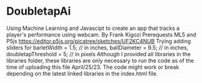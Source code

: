 # DoubletapAi
Using Machine Learning and Javascipt to create an app that tracks a player's performance using webcam. By Frank Kigozi
Prerequests ML5 and P5js https://editor.p5js.org/picatree/sketches/UF2KC4NUB
Trying adding sliders for barletWidth = 1.5; // in inches, ballDiameter = 9.5; // in inches, doubletapThreshold = 5; // in pixels
Although I provided all libraries in the libraries folder, these libraries are only necessary to run the code as of the time of uploading this file April/25/23. The code might work or break depending on the latest linked libraries in the index.html file. 
